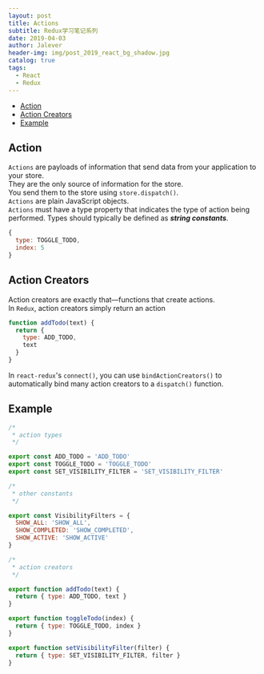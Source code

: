 ```yaml
---
layout: post
title: Actions
subtitle: Redux学习笔记系列
date: 2019-04-03
author: Jalever
header-img: img/post_2019_react_bg_shadow.jpg
catalog: true
tags:
  - React
  - Redux
---
```


- [Action](#action)
- [Action Creators](#action-creators)
- [Example](#example)

## Action
`Actions` are payloads of information that send data from your application to your store.<br>
They are the only source of information for the store.<br>
You send them to the store using `store.dispatch()`.<br>
`Actions` are plain JavaScript objects.<br>
`Actions` must have a type property that indicates the type of action being performed. Types should typically be defined as ***string constants***.<br>
```javascript
{
  type: TOGGLE_TODO,
  index: 5
}
```

## Action Creators
Action creators are exactly that—functions that create actions. <br>
In `Redux`, action creators simply return an action<br>
```javascript
function addTodo(text) {
  return {
    type: ADD_TODO,
    text
  }
}
```

In `react-redux`'s `connect()`, you can use `bindActionCreators()` to automatically bind many action creators to a `dispatch()` function.<br>


## Example
```javascript
/*
 * action types
 */

export const ADD_TODO = 'ADD_TODO'
export const TOGGLE_TODO = 'TOGGLE_TODO'
export const SET_VISIBILITY_FILTER = 'SET_VISIBILITY_FILTER'

/*
 * other constants
 */

export const VisibilityFilters = {
  SHOW_ALL: 'SHOW_ALL',
  SHOW_COMPLETED: 'SHOW_COMPLETED',
  SHOW_ACTIVE: 'SHOW_ACTIVE'
}

/*
 * action creators
 */

export function addTodo(text) {
  return { type: ADD_TODO, text }
}

export function toggleTodo(index) {
  return { type: TOGGLE_TODO, index }
}

export function setVisibilityFilter(filter) {
  return { type: SET_VISIBILITY_FILTER, filter }
}
```